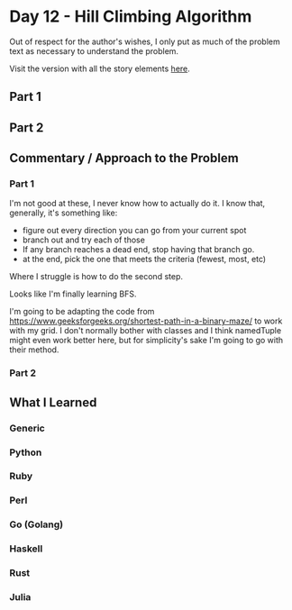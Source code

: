 # Day 12 - Hill Climbing Algorithm

Out of respect for the author's wishes, I only put as much of the problem text as necessary to understand the problem.

Visit the version with all the story elements [here](https://adventofcode.com/2022/day/12).

## Part 1

## Part 2

## Commentary / Approach to the Problem
### Part 1
I'm not good at these, I never know how to actually do it. I know that, generally, it's something like:

- figure out every direction you can go from your current spot
- branch out and try each of those
- If any branch reaches a dead end, stop having that branch go.
- at the end, pick the one that meets the criteria (fewest, most, etc)

Where I struggle is how to do the second step. 

Looks like I'm finally learning BFS. 

I'm going to be adapting the code from https://www.geeksforgeeks.org/shortest-path-in-a-binary-maze/ to work with my grid. I don't normally bother with classes and I think namedTuple might even work better here, but for simplicity's sake I'm going to go with their method.
### Part 2
## What I Learned

### Generic

### Python

### Ruby

### Perl

### Go (Golang)

### Haskell

### Rust

### Julia
    